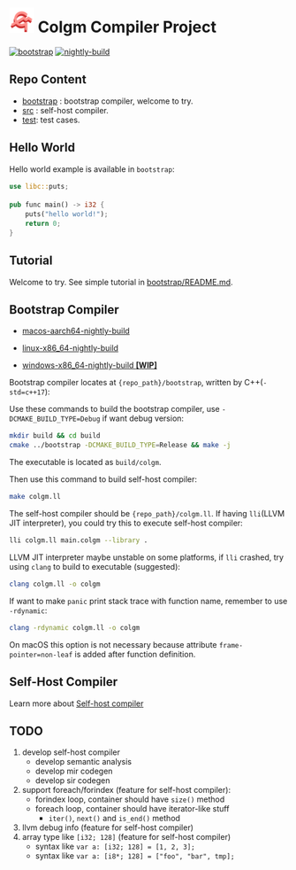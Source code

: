 # <img src="doc/colgm.svg" height="45px"/> Colgm Compiler Project

[![bootstrap](https://github.com/colgm/colgm/actions/workflows/ci.yml/badge.svg)](https://github.com/colgm/colgm/actions/workflows/ci.yml)
[![nightly-build](https://github.com/colgm/colgm/actions/workflows/release.yml/badge.svg)](https://github.com/colgm/colgm/actions/workflows/release.yml)

## Repo Content

- [bootstrap](./bootstrap/README.md) : bootstrap compiler, welcome to try.
- [src](./src/README.md) : self-host compiler.
- [test](./test): test cases.

## Hello World

Hello world example is available in `bootstrap`:

```rust
use libc::puts;

pub func main() -> i32 {
    puts("hello world!");
    return 0;
}
```

## Tutorial

Welcome to try. See simple tutorial in [bootstrap/README.md](./bootstrap/README.md).

## Bootstrap Compiler

- [macos-aarch64-nightly-build](https://github.com/colgm/colgm/releases/tag/macOS_nightly)

- [linux-x86_64-nightly-build](https://github.com/colgm/colgm/releases/tag/linux_nightly)

- [windows-x86_64-nightly-build __[WIP]__](https://github.com/colgm/colgm/releases/tag/windows_nightly)

Bootstrap compiler locates at `{repo_path}/bootstrap`, written by C++(`-std=c++17`):

Use these commands to build the bootstrap compiler, use `-DCMAKE_BUILD_TYPE=Debug` if want debug version:

```sh
mkdir build && cd build
cmake ../bootstrap -DCMAKE_BUILD_TYPE=Release && make -j
```

The executable is located as `build/colgm`.

Then use this command to build self-host compiler:

```sh
make colgm.ll
```

The self-host compiler should be `{repo_path}/colgm.ll`.
If having `lli`(LLVM JIT interpreter), you could try this to
execute self-host compiler:

```sh
lli colgm.ll main.colgm --library .
```

LLVM JIT interpreter maybe unstable on some platforms,
if `lli` crashed, try using `clang` to build to executable
(suggested):

```sh
clang colgm.ll -o colgm
```

If want to make `panic` print stack trace with function name, remember to use `-rdynamic`:

```sh
clang -rdynamic colgm.ll -o colgm
```

On macOS this option is not necessary because attribute
`frame-pointer=non-leaf` is added after function definition.

## Self-Host Compiler

Learn more about [Self-host compiler](./src/README.md)

## TODO

1. develop self-host compiler
    - develop semantic analysis
    - develop mir codegen
    - develop sir codegen
2. support foreach/forindex (feature for self-host compiler):
    - forindex loop, container should have `size()` method
    - foreach loop, container should have iterator-like stuff
        - `iter()`, `next()` and `is_end()` method
3. llvm debug info (feature for self-host compiler)
4. array type like `[i32; 128]` (feature for self-host compiler)
    - syntax like `var a: [i32; 128] = [1, 2, 3];`
    - syntax like `var a: [i8*; 128] = ["foo", "bar", tmp];`

